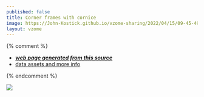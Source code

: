 ```yaml
---
published: false
title: Corner frames with cornice
image: https://John-Kostick.github.io/vzome-sharing/2022/04/15/09-45-49-Corner-frames-with-cornice/Corner-frames-with-cornice.png
layout: vzome
---
```


{% comment %}
 - [***web page generated from this source***][post]
 - [data assets and more info][github]

[post]: <https://John-Kostick.github.io/vzome-sharing/2022/04/15/Corner-frames-with-cornice-09-45-49.html>
[github]: <https://github.com/John-Kostick/vzome-sharing/tree/main/2022/04/15/09-45-49-Corner-frames-with-cornice/>
{% endcomment %}

<vzome-viewer style="width: 100%; height: 65vh;"
       src="https://John-Kostick.github.io/vzome-sharing/2022/04/15/09-45-49-Corner-frames-with-cornice/Corner-frames-with-cornice.vZome" >
  <img src="https://John-Kostick.github.io/vzome-sharing/2022/04/15/09-45-49-Corner-frames-with-cornice/Corner-frames-with-cornice.png" />
</vzome-viewer>
